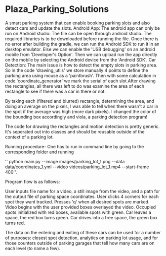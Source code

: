 # Plaza_Parking_Solutions
A smart parking system that can enable booking parking slots and also detect cars and update the slots.
Android App: The android app can only be run on Android studio. The file can be open through android studio. The required libraries is to be downloaded before running the file. Once there is no error after building the gradle, we can run the Android SDK to run it in an desktop emulator. Else we can enable the 'USB debugging' on an android mobile from 'Developer's Option'. Then we can upload run the app directly on the mobile by selecting the Android device from the 'Android SDK'.
Car Detection:
The main issue is how to detect the empty slots in parking area. So in the code 'drawing_utils' we store manually 4 points to define the parking area using mouse as a 'paintbrush'. Then with some calculation in code 'coordinate_generator' we mark the serial of each slot.After drawing the rectangles, all there was left to do was examine the area of each rectangle to see if there was a car in there or not.

By taking each (filtered and blurred) rectangle, determining the area, and doing an average on the pixels, I was able to tell when there wasn't a car in the spot if the average was high (more dark pixels). I changed the color of the bounding box accordingly and viola, a parking detection program!

The code for drawing the rectangles and motion detection is pretty generic. It's seperated out into classes and should be reusable outside of the context of a parking lot.

Running procedure-
One has to run in command line by going to the corresponding folder and running

'' python main.py --image images/parking_lot_1.png --data data/coordinates_1.yml --video
videos/parking_lot_1.mp4 --start-frame 400''.

Program flow is as follows:

User inputs file name for a video, a still image from the video, and a path for the output file of parking space coordinates.
User clicks 4 corners for each spot they want tracked. Presses 'q' when all desired spots are marked.
Video begins with the user provided boxes overlayed the video. Occupied spots initialized with red boxes, available spots with green.
Car leaves a space, the red box turns green.
Car drives into a free space, the green box turns red.

The data on the entering and exiting of these cars can be used for a number of purposes: closest spot detection, analytics on parking lot usage, and for those counters outside of parking garages that tell how many cars are on each level (to name a few).
